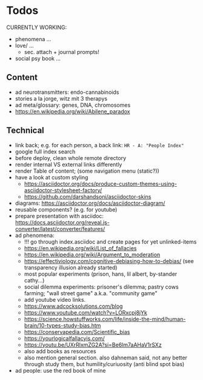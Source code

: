# Todos

CURRENTLY WORKING:

* phenomena ...
* love/ ...
  * sec. attach + journal prompts!
* social psy book ...

## Content

* ad neurotransmitters: endo-cannabinoids
* stories a la jorge, witz mit 3 therapys
* ad meta/glossary: genes, DNA, chromosomes
* https://en.wikipedia.org/wiki/Abilene_paradox

## Technical

* link back; e.g. for each person, a back link: `HR - A: "People Index"`
* google full index search
* before deploy, clean whole remote directory
* render internal VS external links differently
* render Table of content; (some navigation menu (static?))
* have a look at custom styling
    * https://asciidoctor.org/docs/produce-custom-themes-using-asciidoctor-stylesheet-factory/
    * https://github.com/darshandsoni/asciidoctor-skins
* diagrams: https://asciidoctor.org/docs/asciidoctor-diagram/
* reusable components? (e.g. for youtube)
* prepare presentation with asciidoc: https://docs.asciidoctor.org/reveal.js-converter/latest/converter/features/
* ad phenomena:
  * !!! go through index.asciidoc and create pages for yet unlinked-items
  * https://en.wikipedia.org/wiki/List_of_fallacies
  * https://en.wikipedia.org/wiki/Argument_to_moderation
  * https://effectiviology.com/cognitive-debiasing-how-to-debias/ (see transparency illusion already started)
  * most popular experiments (prison, hans, lil albert, by-stander cathy...)
  * social dilemma experiments: prisoner's dilemma; pastry cows farming; "wall street game" a.k.a. "community game" 
  * add youtube video links.
  * https://www.adcocksolutions.com/blog
  * https://www.youtube.com/watch?v=LORxcpj8jYk
  * https://science.howstuffworks.com/life/inside-the-mind/human-brain/10-types-study-bias.htm
  * https://conservapedia.com/Scientific_bias
  * https://yourlogicalfallacyis.com/
  * https://youtu.be/UXrRlxmZG2A?si=Be6lm7aAHaV1rSXz
  * also add books as resources
  * also mention general section. also dahneman said, not any better through study them, but humility/curiuosity (anti blind spot bias)
* ad people: use the red book of mine